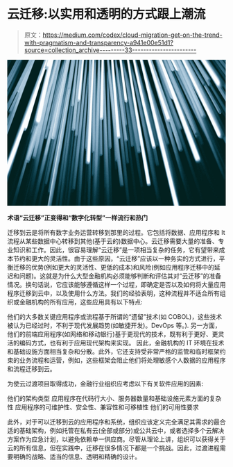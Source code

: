 # 云迁移:以实用和透明的方式跟上潮流

> 原文：<https://medium.com/codex/cloud-migration-get-on-the-trend-with-pragmatism-and-transparency-a941e00e51d1?source=collection_archive---------33----------------------->

![](img/c334f5ad98d93efd97d34a90efb07d39.png)

**术语“云迁移”正变得和“数字化转型”一样流行和热门**

迁移到云是将所有数字业务运营转移到那里的过程。它包括将数据、应用程序和 It 流程从某些数据中心转移到其他(基于云的)数据中心。云迁移需要大量的准备、专业知识和工作。因此，很容易理解“云迁移”是一项相当复杂的任务，它有望带来成本节约和更大的灵活性。由于这些原因，“云迁移”应该以一种务实的方式进行，平衡迁移的优势(例如更大的灵活性、更低的成本)和风险(例如应用程序迁移中的延迟和问题)。这就是为什么大型金融机构必须能够判断和评估其对“云迁移”的准备情况。换句话说，它应该能够遵循这样一个过程，即确定是否以及如何将大量应用程序迁移到云中，以及使用什么方法。我们的经验表明，这种流程并不适合所有组织或金融机构的所有应用，这些应用具有以下特点:

他们的大多数关键应用程序或流程基于所谓的“遗留”技术(如 COBOL)，这些技术被认为已经过时，不利于现代发展趋势(如敏捷开发)。DevOps 等。).
另一方面，他们的前端应用程序(如网络和移动银行)基于更现代的技术，既有利于更好、更灵活的编码方式，也有利于应用现代架构来实现。
因此，金融机构的 IT 环境在技术和基础设施方面相当复杂和分散。此外，它还支持受非常严格的监管和临时框架约束的业务流程和运营，例如，这些框架会阻止他们将处理敏感个人数据的应用程序和流程迁移到云。

为使云过渡项目取得成功，金融行业组织应考虑以下有关软件应用的因素:

他们的架构类型
应用程序在代码行大小、服务器数量和基础设施元素方面的复杂性
应用程序的可维护性、安全性、兼容性和可移植性
他们的可用性要求

此外，对于可以迁移到云的应用程序和系统，组织应该定义完全满足其需求的最合适的基础架构，例如托管在私有云(全部或部分)或公共云中，或者选择多个云解决方案作为应急计划，以避免依赖单一供应商。尽管从理论上讲，组织可以获得关于云的所有信息，但在实践中，迁移在很多情况下都是一个挑战。因此，过渡进程需要明确的战略、适当的信息、透明和精确的设计。